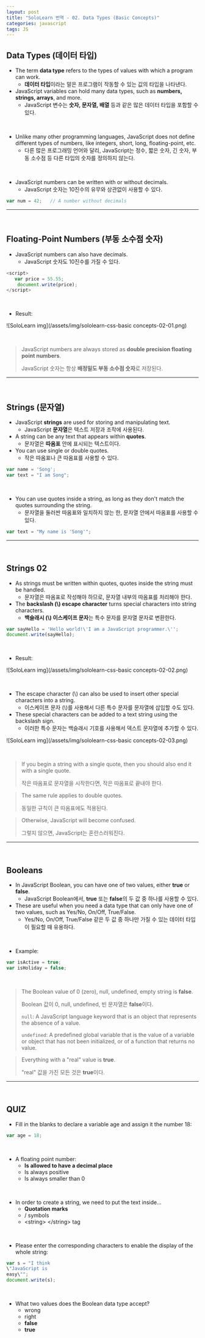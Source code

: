 ```yaml
---
layout: post
title: "SoloLearn 번역 - 02. Data Types (Basic Concepts)"
categories: javascript
tags: JS
---
```


## Data Types (데이터 타입)

- The term **data type** refers to the types of values with which a program can work.
  - **데이터 타입**이라는 말은 프로그램이 작동할 수 있는 값의 타입을 나타낸다.
- JavaScript variables can hold many data types, such as **numbers, strings, arrays**, and more.
  - JavaScript 변수는 **숫자, 문자열, 배열** 등과 같은 많은 데이터 타입을 포함할 수 있다.

<br>

- Unlike many other programming languages, JavaScript does not define different types of numbers, like integers, short, long, floating-point, etc.
  - 다른 많은 프로그래밍 언어와 달리, JavaScript는 정수, 짧은 숫자, 긴 숫자, 부동 소수점 등 다른 타입의 숫자를 정의하지 않는다.

<br>

- JavaScript numbers can be written with or without decimals.
  - JavaScript 숫자는 10진수의 유무와 상관없이 사용할 수 있다.

```js
var num = 42;	// A number without decimals
```

------

<br>

## Floating-Point Numbers (부동 소수점 숫자)

- JavaScript numbers can also have decimals.
  - JavaScript 숫자도 10진수를 가질 수 있다.

```js
<script>
   var price = 55.55;
	document.write(price);
</script>
```

<br>

- Result:

![SoloLearn img](/assets/img/sololearn-css-basic concepts-02-01.png)

<br>

> JavaScript numbers are always stored as **double precision floating point numbers**.
>
> JavaScript 숫자는 항상 **배정밀도 부동 소수점 숫자**로 저장된다.

------

<br>

## Strings (문자열)

- JavaScript **strings** are used for storing and manipulating text.
  - JavaScript **문자열**은 텍스트 저장과 조작에 사용된다.
- A string can be any text that appears within **quotes**.
  - 문자열은 **따옴표** 안에 표시되는 텍스트이다.
- You can use single or double quotes.
  - 작은 따옴표나 큰 따옴표를 사용할 수 있다.

```js
var name = 'Song';
var text = "I am Song";
```

<br>

- You can use quotes inside a string, as long as they don't match the quotes surrounding the string.
  - 문자열을 둘러싼 따옴표와 일치하지 않는 한, 문자열 안에서 따옴표를 사용할 수 있다.

```js
var text = "My name is 'Song'";
```

------

<br>

## Strings 02

- As strings must be written within quotes, quotes inside the string must be handled.
  - 문자열은 따옴표로 작성해야 하므로, 문자열 내부의 따옴표를 처리해야 한다.
- The **backslash (\\) escape character** turns special characters into string characters.
  - **백슬래시 (\\) 이스케이프 문자**는 특수 문자를 문자열 문자로 변환한다.

```js
var sayHello = 'Hello world!\'I am a JavaScript programmer.\'';
document.write(sayHello);
```

<br>

- Result:

![SoloLearn img](/assets/img/sololearn-css-basic concepts-02-02.png)

<br>

- The escape character (\\) can also be used to insert other special characters into a string.
  - 이스케이프 문자 (\\)를 사용해서 다른 특수 문자를 문자열에 삽입할 수도 있다.
- These special characters can be added to a text string using the backslash sign.
  - 이러한 특수 문자는 백슬래시 기호를 사용해서 덱스트 문자열에 추가할 수 있다.

![SoloLearn img](/assets/img/sololearn-css-basic concepts-02-03.png)

<br>

> If you begin a string with a single quote, then you should also end it with a single quote.
>
> 작은 따옴표로 문자열을 시작한다면, 작은 따옴표로 끝내야 한다.

> The same rule applies to double quotes.
>
> 동일한 규칙이 큰 따옴표에도 적용된다.

> Otherwise, JavaScript will become confused.
>
> 그렇지 않으면, JavaScript는 혼란스러워진다.

------

<br>

## Booleans

- In JavaScript Boolean, you can have one of two values, either **true** or **false**.
  - JavaScript Boolean에서, **true** 또는 **false**의 두 값 중 하나를 사용할 수 있다.
- These are useful when you need a data type that can only have one of two values, such as Yes/No, On/Off, True/False.
  - Yes/No, On/Off, True/False 같은 두 값 중 하나만 가질 수 있는 데이터 타입이 필요할 때 유용하다.

<br>

- Example:

```js
var isActive = true;
var isHoliday = false;
```

<br>

> The Boolean value of 0 (zero), null, undefined, empty string is **false**.
>
> Boolean 값이 0, null, undefined, 빈 문자열은 **false**이다.
>
> `null`: A JavaScript language keyword that is an object that represents the absence of a value.
>
> `undefined`: A predefined global variable that is the value of a variable or object that has not been initialized, or of a function that returns no value.

> Everything with a "real" value is **true**.
>
> "real" 값을 가진 모든 것은 **true**이다.

------

<br>

## QUIZ

- Fill in the blanks to declare a variable age and assign it the number 18:

```js
var age = 18;
```

<br>

- A floating point number:
  - **Is allowed to have a decimal place**
  - Is always positive
  - Is always smaller than 0

<br>

- In order to create a string, we need to put the text inside...
  - **Quotation marks**
  - / symbols
  - \<string> \</string> tag

<br>

- Please enter the corresponding characters to enable the display of the whole string:

```js
var s = "I think
\"JavaScript is
easy\"";
document.write(s);
```

<br>

- What two values does the Boolean data type accept?
  - wrong
  - right
  - **false**
  - **true**

<br>

